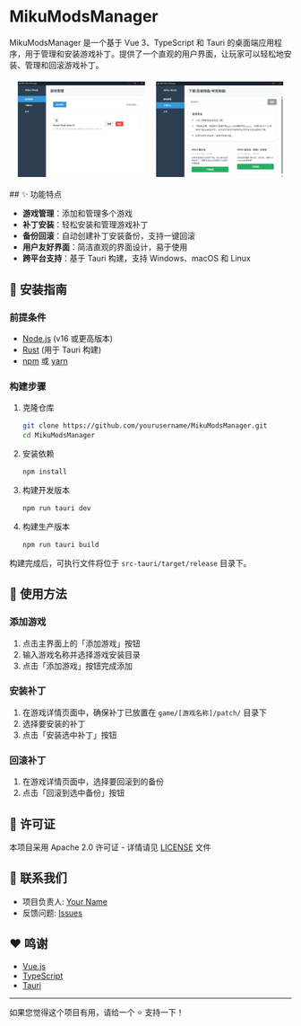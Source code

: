 # MikuModsManager
MikuModsManager 是一个基于 Vue 3、TypeScript 和 Tauri 的桌面端应用程序，用于管理和安装游戏补丁。提供了一个直观的用户界面，让玩家可以轻松地安装、管理和回滚游戏补丁。

<div style="display: flex; gap: 20px; justify-content: center; margin: 20px 0;">
  <img src="public/1.png" alt="MikuModsManager Logo" style="max-width: 45%; height: auto;" />
  <img src="public/2.png" alt="MikuModsManager Logo" style="max-width: 45%; height: auto;" />
</div>
## ✨ 功能特点

- **游戏管理**：添加和管理多个游戏
- **补丁安装**：轻松安装和管理游戏补丁
- **备份回滚**：自动创建补丁安装备份，支持一键回滚
- **用户友好界面**：简洁直观的界面设计，易于使用
- **跨平台支持**：基于 Tauri 构建，支持 Windows、macOS 和 Linux

## 🚀 安装指南

### 前提条件

- [Node.js](https://nodejs.org/) (v16 或更高版本)
- [Rust](https://www.rust-lang.org/) (用于 Tauri 构建)
- [npm](https://www.npmjs.com/) 或 [yarn](https://yarnpkg.com/)

### 构建步骤

1. 克隆仓库
   ```bash
   git clone https://github.com/yourusername/MikuModsManager.git
   cd MikuModsManager
   ```

2. 安装依赖
   ```bash
   npm install
   ```

3. 构建开发版本
   ```bash
   npm run tauri dev
   ```

4. 构建生产版本
   ```bash
   npm run tauri build
   ```

构建完成后，可执行文件将位于 `src-tauri/target/release` 目录下。

## 📖 使用方法

### 添加游戏

1. 点击主界面上的「添加游戏」按钮
2. 输入游戏名称并选择游戏安装目录
3. 点击「添加游戏」按钮完成添加

### 安装补丁

1. 在游戏详情页面中，确保补丁已放置在 `game/[游戏名称]/patch/` 目录下
2. 选择要安装的补丁
3. 点击「安装选中补丁」按钮

### 回滚补丁

1. 在游戏详情页面中，选择要回滚到的备份
2. 点击「回滚到选中备份」按钮

## 📝 许可证

本项目采用 Apache 2.0 许可证 - 详情请见 [LICENSE](LICENSE) 文件


## 💬 联系我们

- 项目负责人: [Your Name](https://github.com/shshouse)
- 反馈问题: [Issues](https://github.com/shshouse/MikuModsManager/issues)

## ❤️ 鸣谢

- [Vue.js](https://vuejs.org/)
- [TypeScript](https://www.typescriptlang.org/)
- [Tauri](https://tauri.app/)

---

如果您觉得这个项目有用，请给一个 ⭐️ 支持一下！
